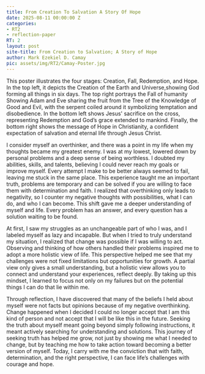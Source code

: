 ```yaml
---
title: From Creation To Salvation A Story Of Hope
date: 2025-08-11 00:00:00 Z
categories:
- RT2
- reflection-paper
RT: 2
layout: post
site-title: From Creation to Salvation; A Story of Hope
author: Mark Ezekiel D. Camay
pic: assets/img/RT2/Camay-Poster.jpg
---
```


This poster illustrates the four stages: Creation, Fall, Redemption, and Hope. In the top left, it depicts the Creation of the Earth and Universe,showing God forming all things in six days. The top right portrays the Fall of humanity Showing Adam and Eve sharing the fruit from the Tree of the Knowledge of Good and Evil, with the serpent coiled around it symbolizing temptation and disobedience. In the bottom left shows Jesus' sacrifice on the cross, representing Redemption and God’s grace extended to mankind. Finally, the bottom right shows the message of Hope in Christianity, a confident expectation of salvation and eternal life through Jesus Christ.

I consider myself an overthinker, and there was a point in my life when my thoughts became my greatest enemy. I was at my lowest, lowered down by personal problems and a deep sense of being worthless. I doubted my abilities, skills, and talents, believing I could never reach my goals or improve myself. Every attempt I make to be better always seemed to fail, leaving me stuck in the same place. This experience taught me an important truth, problems are temporary and can be solved if you are willing to face them with determination and faith. I realized that overthinking only leads to negativity, so I  counter my negative thoughts with possibilities, what I can do, and who I can become. This shift gave me a deeper understanding of myself and life. Every problem has an answer, and every question has a solution waiting to be found.

At first, I saw my struggles as an unchangeable part of who I was, and I labeled myself as lazy and incapable. But when I tried to truly understand my situation, I realized that change was possible if I was willing to act. Observing and thinking of how others handled their problems inspired me to adopt a more holistic view of life. This perspective helped me see that my challenges were not fixed limitations but opportunities for growth. A partial view only gives a small understanding, but a holistic view allows you to connect and understand your experiences, reflect deeply. By taking up this mindset, I learned to focus not only on my failures but on the potential things I can do that lie within me.

Through reflection, I have discovered that many of the beliefs I held about myself were not facts but opinions because of my negative overthinking. Change happened when I decided I could no longer accept that I am this kind of person and not accept that I will be like this in the future. Seeking the truth about myself meant going beyond simply following instructions, it meant actively searching for understanding and solutions. This journey of seeking truth has helped me grow, not just by showing me what I needed to change, but by teaching me how to take action toward becoming a better version of myself. Today, I carry with me the conviction that with faith, determination, and the right perspective, I can face life’s challenges with courage and hope.
